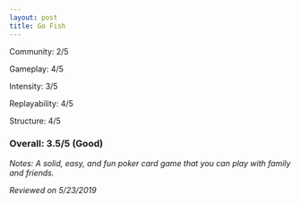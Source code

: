 ```yaml
---
layout: post
title: Go Fish
---
```


Community: 2/5

Gameplay: 4/5

Intensity: 3/5

Replayability: 4/5

Structure: 4/5

### Overall: 3.5/5 (Good)

*Notes: A solid, easy, and fun poker card game that you can play with family and friends.*

*Reviewed on 5/23/2019*
